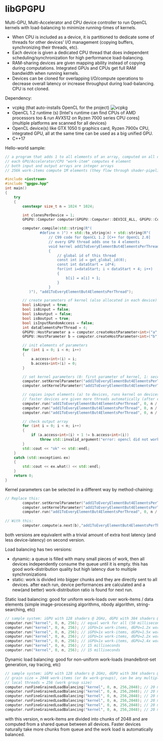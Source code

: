 # libGPGPU

Multi-GPU, Multi-Accelerator and CPU device controller to run OpenCL kernels with load-balancing to minimize running-times of kernels. 

- When CPU is included as a device, it is partitioned to dedicate some of threads for other devices' I/O management (copying buffers, synchronizing their threads, etc).
- Each device is given a dedicated CPU thread that does independent scheduling/synchronization for high performance load-balancing.
- RAM-sharing devices are given mapping ability instead of copying during computations. Integrated GPUs and CPUs get full RAM bandwidth when running kernels.
- Devices can be cloned for overlapping I/O/compute operations to decrease overall latency or increase throughput during load-balancing. CPU is not cloned.

Dependency:

- vcpkg (that auto-installs OpenCL for the project) ![vcpkg](https://github.com/tugrul512bit/libGPGPU/assets/23708129/4a064dcb-b967-478d-a15f-fc69f4e3e9ee)
- OpenCL 1.2 runtime (s) [Intel's runtime can find CPUs of AMD processors too & run AVX512 on Ryzen 7000 series CPU cores] (multiple platforms are scanned for all devices)
- OpenCL device(s) like GTX 1050 ti graphics card, Ryzen 7900x CPU, integrated GPU, all at the same time can be used as a big unified GPU.
- C++17

Hello-world sample:

```C++
// a program that adds 1 to all elements of an array, computed on all devices with a number of work-items given to them
// each GPU/Accelerator/CPU "work-item" computes 4 element
// both input and output arrays are integer arrays
// 256k work-items compute 1M elements (they flow through shader-pipelines in GPUs and SIMD units in CPUs)

#include <iostream>
#include "gpgpu.hpp"
int main()
{
    try
    {
        constexpr size_t n = 1024 * 1024;

        int clonesPerDevice = 1;
        GPGPU::Computer computer(GPGPU::Computer::DEVICE_ALL, GPGPU::Computer::DEVICE_SELECTION_ALL, clonesPerDevice);

        computer.compile(std::string(R"(
                #define n )") + std::to_string(n) + std::string(R"(
                    // C99 code for OpenCL 1.2 [C++ for OpenCL 2.0]
                    // every GPU thread adds one to 4 elements
                    void kernel add1ToEveryElementBut4ElementsPerThread(global int * a, global int * b) 
                    {
                        // global id of this thread
                        const int id = get_global_id(0);
                        const int dataStart = id*4;
                        for(int i=dataStart; i < dataStart + 4; i++)
                        {
                            b[i] = a[i] + 1;
                        }
                    }
           )"), "add1ToEveryElementBut4ElementsPerThread");

        // create parameters of kernel (also allocated in each device)
        bool isAinput = true;
        bool isBinput = false;
        bool isAoutput = false;
        bool isBoutput = true;
        bool isInputRandomAccess = false;
        int dataElementsPerThread = 4;
        GPGPU::HostParameter a = computer.createHostParameter<int>("a", n, dataElementsPerThread, isAinput, isAoutput, isInputRandomAccess);
        GPGPU::HostParameter b = computer.createHostParameter<int>("b", n, dataElementsPerThread, isBinput, isBoutput, isInputRandomAccess);

        // init elements of parameters
        for (int i = 0; i < n; i++)
        {
            a.access<int>(i) = i;
            b.access<int>(i) = 0;
        }

        // set kernel parameters (0: first parameter of kernel, 1: second parameter of kernel)
        computer.setKernelParameter("add1ToEveryElementBut4ElementsPerThread", "a", 0);
        computer.setKernelParameter("add1ToEveryElementBut4ElementsPerThread", "b", 1);

        // copies input elements (a) to devices, runs kernel on devices, copies output elements to RAM (b), uses n/4 total threads distributed to devices, 256 threads per work-group in devices
        // faster devices are given more threads automatically (after every call to run method)
        computer.run("add1ToEveryElementBut4ElementsPerThread", 0, n / 4, 256); // n/4 number of total threads, 256 local threads per work group
        computer.run("add1ToEveryElementBut4ElementsPerThread", 0, n / 4, 256); // balancing more
        computer.run("add1ToEveryElementBut4ElementsPerThread", 0, n / 4, 256); // slowly converging to optimum balance where total computation time is minimized

        // check output array
        for (int i = 0; i < n; i++)
        {
            if (a.access<int>(i) + 1 != b.access<int>(i))
                throw std::invalid_argument("error: opencl did not work!");
        }
        std::cout << "ok" << std::endl;
    }
    catch (std::exception& ex)
    {
        std::cout << ex.what() << std::endl;
    }
    return 0;
}

```

Kernel parameters can be selected in a different way by method-chaining:

```C++
// Replace this:
        computer.setKernelParameter("add1ToEveryElementBut4ElementsPerThread", "a", 0);
        computer.setKernelParameter("add1ToEveryElementBut4ElementsPerThread", "b", 1);
        computer.run("add1ToEveryElementBut4ElementsPerThread", 0, n / 4, 256); // n/4 number of total threads, 256 local threads per work group
        
// With this:
        computer.compute(a.next(b),"add1ToEveryElementBut4ElementsPerThread", 0, n / 4, 256); 
```
both versions are equivalent with a trivial amount of extra host latency (and less device-latency) on second version.

Load balancing has two versions:
- dynamic: a queue is filled with many small pieces of work, then all devices independently consume the queue until it is empty. this has good work-distribution quality but high latency due to multiple synchronizations
- static: work is divided into bigger chunks and they are directly sent to all devices. after each run, device performances are calculated and a new(and better) work-distribution ratio is found for next run.

Static load balancing: good for uniform work-loads over work-items / data elements (simple image-processing algorithms, nbody algorithm, string-searching, etc)
```C++
// sample system: iGPU with 128 shaders @ 2GHz, dGPU with 384 shaders @ 1.5 GHz, CPU with 192 pipelines @ 5.3 GHz
computer.run("kernel", 0, n, 256); // equal work for all (50 milliseconds)
computer.run("kernel", 0, n, 256); // iGPU=1x work-items, dGPU=1.2x work-items, CPU=1.4x work-items (45 milliseconds)
computer.run("kernel", 0, n, 256); // iGPU=1x work-items, dGPU=1.5x work-items, CPU=2.0x work-items (33 milliseconds)
computer.run("kernel", 0, n, 256); // iGPU=1x work-items, dGPU=2.2x work-items, CPU=3.4x work-items (20 milliseconds)
computer.run("kernel", 0, n, 256); // iGPU=1x work-items, dGPU=2.4x work-items, CPU=3.7x work-items (17 milliseconds)
computer.run("kernel", 0, n, 256); // 15 milliseconds
computer.run("kernel", 0, n, 256); // 15 milliseconds
```

Dynamic load balancing: good for non-uniform work-loads (mandelbrot-set generation, ray tracing, etc)
```C++
// sample system: iGPU with 128 shaders @ 2GHz, dGPU with 384 shaders @ 1.5 GHz, CPU with 192 pipelines @ 5.3 GHz
// grain size = 2048 work-items (or 8x work-groups), can be any multiple of work group size
// local threads = 256 (work group size)
computer.runFineGrainedLoadBalancing("kernel", 0, n, 256,2048); // 20 milliseconds iGPU=1x work-items, dGPU=2.4x work-items, CPU=3.7x work-items (17 milliseconds)
computer.runFineGrainedLoadBalancing("kernel", 0, n, 256,2048); // 20 milliseconds
computer.runFineGrainedLoadBalancing("kernel", 0, n, 256,2048); // 20 milliseconds
computer.runFineGrainedLoadBalancing("kernel", 0, n, 256,2048); // 20 milliseconds
computer.runFineGrainedLoadBalancing("kernel", 0, n, 256,2048); // 20 milliseconds
computer.runFineGrainedLoadBalancing("kernel", 0, n, 256,2048); // 20 milliseconds (with 5 milliseconds of extra sync-latency for queue-processing + 15 milliseconds of computation)
```
with this version, n work-items are divided into chunks of 2048 and are computed from a shared queue between all devices. Faster devices naturally take more chunks from queue and the work load is automatically balanced.
